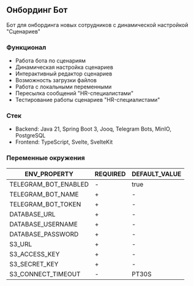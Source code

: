 ## Онбординг Бот

Бот для онбординга новых сотрудников с динамической настройкой "Сценариев"

### Функционал

* Работа бота по сценариям
* Динамическая настройка сценариев
* Интерактивный редактор сценариев
* Возможность загрузки файлов
* Работа с локальными переменными
* Пересылка сообщений "HR-специалистами"
* Тестирование работы сценариев "HR-специалистами"

### Стек

* Backend: Java 21, Spring Boot 3, Jooq, Telegram Bots, MinIO, PostgreSQL
* Frontend: TypeScript, Svelte, SvelteKit

### Переменные окружения

| ENV_PROPERTY         | REQUIRED | DEFAULT_VALUE |
|----------------------|----------|---------------|
| TELEGRAM_BOT_ENABLED | -        | true          |
| TELEGRAM_BOT_NAME    | +        | -             |
| TELEGRAM_BOT_TOKEN   | +        | -             |
| DATABASE_URL         | +        | -             |
| DATABASE_USERNAME    | +        | -             |
| DATABASE_PASSWORD    | +        | -             |
| S3_URL               | +        | -             |
| S3_ACCESS_KEY        | +        | -             |
| S3_SECRET_KEY        | +        | -             |
| S3_CONNECT_TIMEOUT   | -        | PT30S         |
